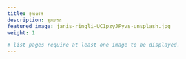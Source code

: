 ```yaml
---
title: ชุดเดรส
description: ชุดเดรส
featured_image: janis-ringli-UC1pzyJFyvs-unsplash.jpg
weight: 1

# list pages require at least one image to be displayed.
---
```

